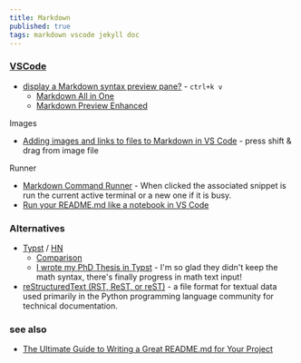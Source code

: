 ```yaml
---
title: Markdown
published: true
tags: markdown vscode jekyll doc
---
```


### [VSCode](https://code.visualstudio.com/Docs/languages/markdown)

- [display a Markdown syntax preview pane?](https://stackoverflow.com/questions/34125174/can-vscode-display-a-markdown-syntax-preview-pane) - `ctrl+k v`
    - [Markdown All in One](https://marketplace.visualstudio.com/items?itemName=yzhang.markdown-all-in-one)
    - [Markdown Preview Enhanced](https://marketplace.visualstudio.com/items?itemName=shd101wyy.markdown-preview-enhanced)
    
Images
- [Adding images and links to files to Markdown in VS Code](https://bobbyhadz.com/blog/vscode-add-image-to-markdown) - press shift & drag from image file

Runner
- [Markdown Command Runner](https://marketplace.visualstudio.com/items?itemName=Sycl.markdown-command-runner) - When clicked the associated snippet is run the current active terminal or a new one if it is busy.
- [Run your README.md like a notebook in VS Code ](https://dev.to/sourishkrout/run-your-readmemd-in-vs-code-50l7)

### Alternatives

- [Typst](https://typst.app/) / [HN](https://news.ycombinator.com/item?id=44167592)
	- [Comparison](https://github.com/iamgio/quarkdown?tab=readme-ov-file#comparison)
	- [	I wrote my PhD Thesis in Typst](https://news.ycombinator.com/item?id=44354520) - I'm so glad they didn't keep the math syntax, there's finally progress in math text input!
- [reStructuredText (RST, ReST, or reST)](https://en.wikipedia.org/wiki/ReStructuredText) - a file format for textual data used primarily in the Python programming language community for technical documentation. 

### see also
- [The Ultimate Guide to Writing a Great README.md for Your Project](https://medium.com/@kc_clintone/the-ultimate-guide-to-writing-a-great-readme-md-for-your-project-3d49c2023357)
